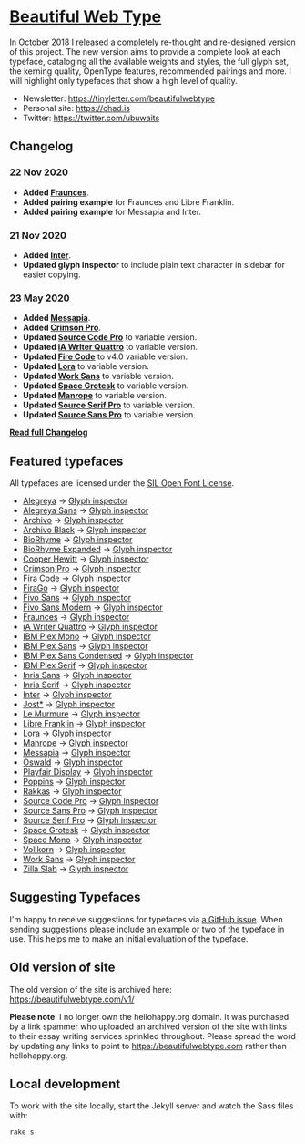 # [Beautiful Web Type](https://beautifulwebtype.com)

In October 2018 I released a completely re-thought and re-designed version of this project. The new version aims to provide a complete look at each typeface, cataloging all the available weights and styles, the full glyph set, the kerning quality, OpenType features, recommended pairings and more. I will highlight only typefaces that show a high level of quality.

* Newsletter: https://tinyletter.com/beautifulwebtype
* Personal site: https://chad.is
* Twitter: https://twitter.com/ubuwaits

## Changelog

### 22 Nov 2020
* **Added [Fraunces](https://beautifulwebtype.com/fraunces/)**.
* **Added pairing example** for Fraunces and Libre Franklin.
* **Added pairing example** for Messapia and Inter.

### 21 Nov 2020
* **Added [Inter](https://beautifulwebtype.com/inter/)**.
* **Updated glyph inspector** to include plain text character in sidebar for easier copying.

### 23 May 2020
* **Added [Messapia](https://beautifulwebtype.com/messapia/)**.
* **Added [Crimson Pro](https://beautifulwebtype.com/crimson-pro/)**.
* **Updated [Source Code Pro](https://beautifulwebtype.com/source-code-pro/)** to variable version.
* **Updated [iA Writer Quattro](https://beautifulwebtype.com/ia-writer-quattro/)** to variable version.
* **Updated [Fire Code](https://beautifulwebtype.com/fira-code/)** to v4.0 variable version.
* **Updated [Lora](https://beautifulwebtype.com/lora/)** to variable version.
* **Updated [Work Sans](https://beautifulwebtype.com/work-sans/)** to variable version.
* **Updated [Space Grotesk](https://beautifulwebtype.com/space-grotesk/)** to variable version.
* **Updated [Manrope](https://beautifulwebtype.com/manrope/)** to variable version.
* **Updated [Source Serif Pro](https://beautifulwebtype.com/source-serif-pro/)** to variable version.
* **Updated [Source Sans Pro](https://beautifulwebtype.com/source-sans-pro/)** to variable version.

**[Read full Changelog](https://github.com/ubuwaits/beautiful-web-type/blob/gh-pages/CHANGELOG.md)**

## Featured typefaces
All typefaces are licensed under the [SIL Open Font License](https://scripts.sil.org/OFL).

* [Alegreya](https://beautifulwebtype.com/alegreya/) &#8594; [Glyph inspector](https://beautifulwebtype.com/alegreya/glyphs/)
* [Alegreya Sans](https://beautifulwebtype.com/alegreya-sans/) &#8594; [Glyph inspector](https://beautifulwebtype.com/alegreya-sans/glyphs/)
* [Archivo](https://beautifulwebtype.com/archivo/) &#8594; [Glyph inspector](https://beautifulwebtype.com/archivo/glyphs/)
* [Archivo Black](https://beautifulwebtype.com/archivo-black/) &#8594; [Glyph inspector](https://beautifulwebtype.com/archivo-black/glyphs/)
* [BioRhyme](https://beautifulwebtype.com/biorhyme/) &#8594; [Glyph inspector](https://beautifulwebtype.com/biorhyme/glyphs/)
* [BioRhyme Expanded](https://beautifulwebtype.com/biorhyme-expanded/) &#8594; [Glyph inspector](https://beautifulwebtype.com/biorhyme-expanded/glyphs/)
* [Cooper Hewitt](https://beautifulwebtype.com/cooper-hewitt/) &#8594; [Glyph inspector](https://beautifulwebtype.com/cooper-hewitt/glyphs/)
* [Crimson Pro](https://beautifulwebtype.com/crimson-pro/) &#8594; [Glyph inspector](https://beautifulwebtype.com/crimson-pro/glyphs/)
* [Fira Code](https://beautifulwebtype.com/fira-code/) &#8594; [Glyph inspector](https://beautifulwebtype.com/fira-code/glyphs/)
* [FiraGo](https://beautifulwebtype.com/firago/) &#8594; [Glyph inspector](https://beautifulwebtype.com/firago/glyphs/)
* [Fivo Sans](https://beautifulwebtype.com/fivo-sans/) &#8594; [Glyph inspector](https://beautifulwebtype.com/fivo-sans/glyphs/)
* [Fivo Sans Modern](https://beautifulwebtype.com/fivo-sans-modern/) &#8594; [Glyph inspector](https://beautifulwebtype.com/fivo-sans-modern/glyphs/)
* [Fraunces](https://beautifulwebtype.com/fraunces/) &#8594; [Glyph inspector](https://beautifulwebtype.com/fraunces/glyphs/)
* [iA Writer Quattro](https://beautifulwebtype.com/ia-writer-quattro/) &#8594; [Glyph inspector](https://beautifulwebtype.com/ia-writer-quattro/glyphs/)
* [IBM Plex Mono](https://beautifulwebtype.com/ibm-plex-mono/) &#8594; [Glyph inspector](https://beautifulwebtype.com/ibm-plex-mono/glyphs/)
* [IBM Plex Sans](https://beautifulwebtype.com/ibm-plex-sans/) &#8594; [Glyph inspector](https://beautifulwebtype.com/ibm-plex-sans/glyphs/)
* [IBM Plex Sans Condensed](https://beautifulwebtype.com/ibm-plex-sans-condensed/) &#8594; [Glyph inspector](https://beautifulwebtype.com/ibm-plex-sans-condensed/glyphs/)
* [IBM Plex Serif](https://beautifulwebtype.com/ibm-plex-serif/) &#8594; [Glyph inspector](https://beautifulwebtype.com/ibm-plex-serif/glyphs/)
* [Inria Sans](https://beautifulwebtype.com/inria-sans/) &#8594; [Glyph inspector](https://beautifulwebtype.com/inria-sans/glyphs/)
* [Inria Serif](https://beautifulwebtype.com/inria-serif/) &#8594; [Glyph inspector](https://beautifulwebtype.com/inria-serif/glyphs/)
* [Inter](https://beautifulwebtype.com/inter/) &#8594; [Glyph inspector](https://beautifulwebtype.com/inter/glyphs/)
* [Jost*](https://beautifulwebtype.com/jost/) &#8594; [Glyph inspector](https://beautifulwebtype.com/jost/glyphs/)
* [Le Murmure](https://beautifulwebtype.com/le-murmure/) &#8594; [Glyph inspector](https://beautifulwebtype.com/le-murmure/glyphs/)
* [Libre Franklin](https://beautifulwebtype.com/libre-franklin/) &#8594; [Glyph inspector](https://beautifulwebtype.com/libre-franklin/glyphs/)
* [Lora](https://beautifulwebtype.com/lora/) &#8594; [Glyph inspector](https://beautifulwebtype.com/lora/glyphs/)
* [Manrope](https://beautifulwebtype.com/manrope/) &#8594; [Glyph inspector](https://beautifulwebtype.com/manrope/glyphs/)
* [Messapia](https://beautifulwebtype.com/messapia/) &#8594; [Glyph inspector](https://beautifulwebtype.com/messapia/glyphs/)
* [Oswald](https://beautifulwebtype.com/oswald/) &#8594; [Glyph inspector](https://beautifulwebtype.com/oswald/glyphs/)
* [Playfair Display](https://beautifulwebtype.com/playfair-display/) &#8594; [Glyph inspector](https://beautifulwebtype.com/playfair-display/glyphs/)
* [Poppins](https://beautifulwebtype.com/poppins/) &#8594; [Glyph inspector](https://beautifulwebtype.com/poppins/glyphs/)
* [Rakkas](https://beautifulwebtype.com/rakkas/) &#8594; [Glyph inspector](https://beautifulwebtype.com/rakkas/glyphs/)
* [Source Code Pro](https://beautifulwebtype.com/source-code-pro/) &#8594; [Glyph inspector](https://beautifulwebtype.com/source-code-pro/glyphs/)
* [Source Sans Pro](https://beautifulwebtype.com/source-sans-pro/) &#8594; [Glyph inspector](https://beautifulwebtype.com/source-sans-pro/glyphs/)
* [Source Serif Pro](https://beautifulwebtype.com/source-serif-pro/) &#8594; [Glyph inspector](https://beautifulwebtype.com/source-serif-pro/glyphs/)
* [Space Grotesk](https://beautifulwebtype.com/space-grotesk/) &#8594; [Glyph inspector](https://beautifulwebtype.com/space-grotesk/glyphs/)
* [Space Mono](https://beautifulwebtype.com/space-mono/) &#8594; [Glyph inspector](https://beautifulwebtype.com/space-mono/glyphs/)
* [Vollkorn](https://beautifulwebtype.com/vollkorn/) &#8594; [Glyph inspector](https://beautifulwebtype.com/vollkorn/glyphs/)
* [Work Sans](https://beautifulwebtype.com/work-sans/) &#8594; [Glyph inspector](https://beautifulwebtype.com/work-sans/glyphs/)
* [Zilla Slab](https://beautifulwebtype.com/zilla-slab/) &#8594; [Glyph inspector](https://beautifulwebtype.com/zilla-slab/glyphs/)

## Suggesting Typefaces

I'm happy to receive suggestions for typefaces via [a GitHub issue](https://github.com/ubuwaits/beautiful-web-type/issues). When sending suggestions please include an example or two of the typeface in use. This helps me to make an initial evaluation of the typeface.

## Old version of site

The old version of the site is archived here: https://beautifulwebtype.com/v1/

**Please note**: I no longer own the hellohappy.org domain. It was purchased by a link spammer who uploaded an archived version of the site with links to their essay writing services sprinkled throughout. Please spread the word by updating any links to point to https://beautifulwebtype.com rather than hellohappy.org.

## Local development

To work with the site locally, start the Jekyll server and watch the Sass files with:

    rake s
